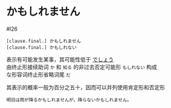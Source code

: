 # かもしれません

 #l26

```nihongo
[clause.final.] かもしれません
[clause.final.] かもしれない
```

表示有可能发生某事，其可能性低于 [でしょう](でしょう.md#表示推测)  
由终止形接续助词 `か` 和 `知る` 的非过去否定可能形 `もしれない` 构成  
な形容词终止形省略词尾 `だ`  

其表示的概率一般为百分之五十，因而可以并列使用肯定形和否定形

```nihongo
明日は雨が降るかもしれませんが，降らないかもしれません。
```

